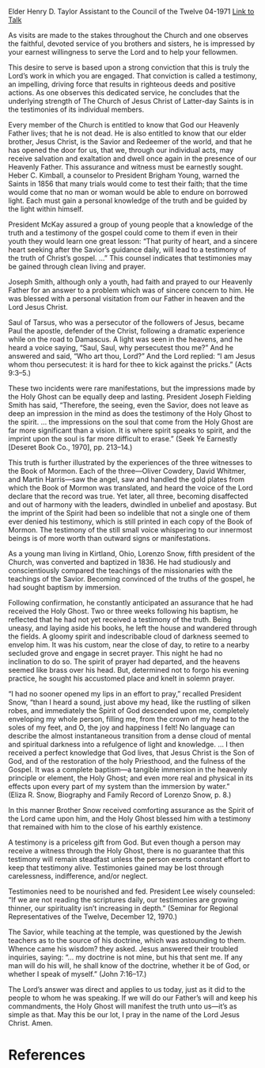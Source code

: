 Elder Henry D. Taylor
Assistant to the Council of the Twelve
04-1971
[Link to Talk](https://www.churchofjesuschrist.org/study/general-conference/1971/04/man-cannot-endure-on-borrowed-light?lang=eng)

As visits are made to the stakes throughout the Church and one observes the faithful, devoted service of you brothers and sisters, he is impressed by your earnest willingness to serve the Lord and to help your fellowmen.

This desire to serve is based upon a strong conviction that this is truly the Lord’s work in which you are engaged. That conviction is called a testimony, an impelling, driving force that results in righteous deeds and positive actions. As one observes this dedicated service, he concludes that the underlying strength of The Church of Jesus Christ of Latter-day Saints is in the testimonies of its individual members.

Every member of the Church is entitled to know that God our Heavenly Father lives; that he is not dead. He is also entitled to know that our elder brother, Jesus Christ, is the Savior and Redeemer of the world, and that he has opened the door for us, that we, through our individual acts, may receive salvation and exaltation and dwell once again in the presence of our Heavenly Father. This assurance and witness must be earnestly sought. Heber C. Kimball, a counselor to President Brigham Young, warned the Saints in 1856 that many trials would come to test their faith; that the time would come that no man or woman would be able to endure on borrowed light. Each must gain a personal knowledge of the truth and be guided by the light within himself.

President McKay assured a group of young people that a knowledge of the truth and a testimony of the gospel could come to them if even in their youth they would learn one great lesson: “That purity of heart, and a sincere heart seeking after the Savior’s guidance daily, will lead to a testimony of the truth of Christ’s gospel. …” This counsel indicates that testimonies may be gained through clean living and prayer.

Joseph Smith, although only a youth, had faith and prayed to our Heavenly Father for an answer to a problem which was of sincere concern to him. He was blessed with a personal visitation from our Father in heaven and the Lord Jesus Christ.

Saul of Tarsus, who was a persecutor of the followers of Jesus, became Paul the apostle, defender of the Christ, following a dramatic experience while on the road to Damascus. A light was seen in the heavens, and he heard a voice saying, “Saul, Saul, why persecutest thou me?” And he answered and said, “Who art thou, Lord?” And the Lord replied: “I am Jesus whom thou persecutest: it is hard for thee to kick against the pricks.” (Acts 9:3–5.)

These two incidents were rare manifestations, but the impressions made by the Holy Ghost can be equally deep and lasting. President Joseph Fielding Smith has said, “Therefore, the seeing, even the Savior, does not leave as deep an impression in the mind as does the testimony of the Holy Ghost to the spirit. … the impressions on the soul that come from the Holy Ghost are far more significant than a vision. It is where spirit speaks to spirit, and the imprint upon the soul is far more difficult to erase.” (Seek Ye Earnestly [Deseret Book Co., 1970], pp. 213–14.)

This truth is further illustrated by the experiences of the three witnesses to the Book of Mormon. Each of the three—Oliver Cowdery, David Whitmer, and Martin Harris—saw the angel, saw and handled the gold plates from which the Book of Mormon was translated, and heard the voice of the Lord declare that the record was true. Yet later, all three, becoming disaffected and out of harmony with the leaders, dwindled in unbelief and apostasy. But the imprint of the Spirit had been so indelible that not a single one of them ever denied his testimony, which is still printed in each copy of the Book of Mormon. The testimony of the still small voice whispering to our innermost beings is of more worth than outward signs or manifestations.

As a young man living in Kirtland, Ohio, Lorenzo Snow, fifth president of the Church, was converted and baptized in 1836. He had studiously and conscientiously compared the teachings of the missionaries with the teachings of the Savior. Becoming convinced of the truths of the gospel, he had sought baptism by immersion.

Following confirmation, he constantly anticipated an assurance that he had received the Holy Ghost. Two or three weeks following his baptism, he reflected that he had not yet received a testimony of the truth. Being uneasy, and laying aside his books, he left the house and wandered through the fields. A gloomy spirit and indescribable cloud of darkness seemed to envelop him. It was his custom, near the close of day, to retire to a nearby secluded grove and engage in secret prayer. This night he had no inclination to do so. The spirit of prayer had departed, and the heavens seemed like brass over his head. But, determined not to forgo his evening practice, he sought his accustomed place and knelt in solemn prayer.



“I had no sooner opened my lips in an effort to pray,” recalled President Snow, “than I heard a sound, just above my head, like the rustling of silken robes, and immediately the Spirit of God descended upon me, completely enveloping my whole person, filling me, from the crown of my head to the soles of my feet, and O, the joy and happiness I felt! No language can describe the almost instantaneous transition from a dense cloud of mental and spiritual darkness into a refulgence of light and knowledge. … I then received a perfect knowledge that God lives, that Jesus Christ is the Son of God, and of the restoration of the holy Priesthood, and the fulness of the Gospel. It was a complete baptism—a tangible immersion in the heavenly principle or element, the Holy Ghost; and even more real and physical in its effects upon every part of my system than the immersion by water.” (Eliza R. Snow, Biography and Family Record of Lorenzo Snow, p. 8.)

In this manner Brother Snow received comforting assurance as the Spirit of the Lord came upon him, and the Holy Ghost blessed him with a testimony that remained with him to the close of his earthly existence.

A testimony is a priceless gift from God. But even though a person may receive a witness through the Holy Ghost, there is no guarantee that this testimony will remain steadfast unless the person exerts constant effort to keep that testimony alive. Testimonies gained may be lost through carelessness, indifference, and/or neglect.

Testimonies need to be nourished and fed. President Lee wisely counseled: “If we are not reading the scriptures daily, our testimonies are growing thinner, our spirituality isn’t increasing in depth.” (Seminar for Regional Representatives of the Twelve, December 12, 1970.)

The Savior, while teaching at the temple, was questioned by the Jewish teachers as to the source of his doctrine, which was astounding to them. Whence came his wisdom? they asked. Jesus answered their troubled inquiries, saying: “… my doctrine is not mine, but his that sent me. If any man will do his will, he shall know of the doctrine, whether it be of God, or whether I speak of myself.” (John 7:16–17.)

The Lord’s answer was direct and applies to us today, just as it did to the people to whom he was speaking. If we will do our Father’s will and keep his commandments, the Holy Ghost will manifest the truth unto us—it’s as simple as that. May this be our lot, I pray in the name of the Lord Jesus Christ. Amen.

# References
